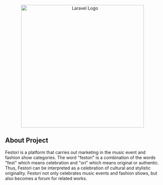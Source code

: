 <p align="center"><a href="https://laravel.com" target="_blank"><img src="https://raw.githubusercontent.com/laravel/art/master/logo-lockup/5%20SVG/2%20CMYK/1%20Full%20Color/laravel-logolockup-cmyk-red.svg" width="400" alt="Laravel Logo"></a></p>


## About Project

Festori is a platform that carries out marketing in the music event and fashion show categories. The word "festori" is a combination of the words "fest" which means celebration and "ori" which means original or authentic. Thus, Festori can be interpreted as a celebration of cultural and stylistic originality.
Festori not only celebrates music events and fashion shows, but also becomes a forum for related works.
